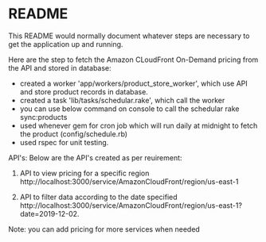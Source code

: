 # README

This README would normally document whatever steps are necessary to get the application up and running.

Here are the step to fetch the Amazon CLoudFront On-Demand pricing from the API and stored in database:
- created a worker 'app/workers/product_store_worker', which use API and store product records in database.
- created a task 'lib/tasks/schedular.rake', which call the worker
- you can use below command on console to call the schedular
	rake sync:products
- used whenever gem for cron job which will run daily at midnight to fetch the product (config/schedule.rb)
- used rspec for unit testing.

API's:
Below are the API's created as per reuirement:
1. API to view pricing for a specific region
http://localhost:3000/service/AmazonCloudFront/region/us-east-1

2. API to filter data according to the date specified
http://localhost:3000/service/AmazonCloudFront/region/us-east-1?date=2019-12-02.


Note: you can add pricing for more services when needed